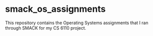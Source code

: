 # smack_os_assignments
This repository contains the Operating Systems assignments that I ran through SMACK for my CS 6110 project.
